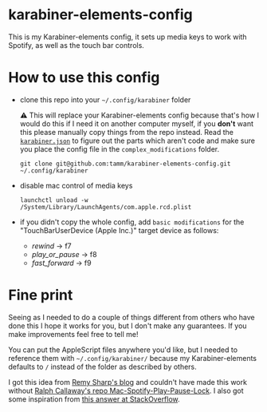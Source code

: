 # karabiner-elements-config

This is my Karabiner-elements config, it sets up media keys to work with Spotify, as well as the touch bar controls.

# How to use this config

- clone this repo into your `~/.config/karabiner` folder

  ⚠️ This will replace your Karabiner-elements config because that's how I would do this if I need it on another computer myself, if you **don't** want this please manually copy things from the repo instead. Read the [`karabiner.json`](./karabiner.json) to figure out the parts which aren't code and make sure you place the config file in the `complex_modifications` folder.

  ```
  git clone git@github.com:tamm/karabiner-elements-config.git ~/.config/karabiner
  ```

- disable mac control of media keys

  ```
  launchctl unload -w /System/Library/LaunchAgents/com.apple.rcd.plist
  ```

- if you didn't copy the whole config, add `basic modifications` for the "TouchBarUserDevice (Apple Inc.)" target device as follows:

  - _rewind_ -> f7
  - _play_or_pause_ -> f8
  - _fast_forward_ -> f9

# Fine print

Seeing as I needed to do a couple of things different from others who have done this I hope it works for you, but I don't make any guarantees. If you make improvements feel free to tell me!

You can put the AppleScript files anywhere you'd like, but I needed to reference them with `~/.config/karabiner/` because my Karabiner-elements defaults to `/` instead of the folder as described by others.

I got this idea from [Remy Sharp's blog](https://remysharp.com/2020/04/06/controlling-the-control-strip-make-play-control-spotify) and couldn't have made this work without [Ralph Callaway's repo Mac-Spotify-Play-Pause-Lock](https://github.com/ralphcallaway/Mac-Spotify-Play-Pause-Lock). I also got some inspiration from [this answer at StackOverflow](https://stackoverflow.com/a/49730135).
